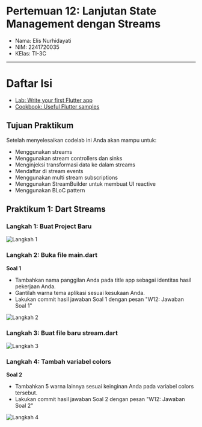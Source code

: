 # Pertemuan 12: Lanjutan State Management dengan Streams

- Nama: Elis Nurhidayati
- NIM: 2241720035
- KElas: TI-3C

---
# Daftar Isi
- [Lab: Write your first Flutter app](https://docs.flutter.dev/get-started/codelab)
- [Cookbook: Useful Flutter samples](https://docs.flutter.dev/cookbook)


## Tujuan Praktikum
Setelah menyelesaikan codelab ini Anda akan mampu untuk:
- Menggunakan streams
- Menggunakan stream controllers dan sinks
- Menginjeksi transformasi data ke dalam streams
- Mendaftar di stream events
- Menggunakan multi stream subscriptions
- Menggunakan StreamBuilder untuk membuat UI reactive
- Menggunakan BLoC pattern


## Praktikum 1: Dart Streams
### Langkah 1: Buat Project Baru

![Langkah 1](/assets/P1/1.png)

### Langkah 2: Buka file main.dart
**Soal 1**
- Tambahkan nama panggilan Anda pada title app sebagai identitas hasil pekerjaan Anda.
- Gantilah warna tema aplikasi sesuai kesukaan Anda.
- Lakukan commit hasil jawaban Soal 1 dengan pesan "W12: Jawaban Soal 1"

![Langkah 2](/assets/P1/2.png)

### Langkah 3: Buat file baru stream.dart

![Langkah 3](/assets/P1/3.png)

### Langkah 4: Tambah variabel colors
**Soal 2**
- Tambahkan 5 warna lainnya sesuai keinginan Anda pada variabel colors tersebut.
- Lakukan commit hasil jawaban Soal 2 dengan pesan "W12: Jawaban Soal 2"

![Langkah 4](/assets/P1/4.png)

